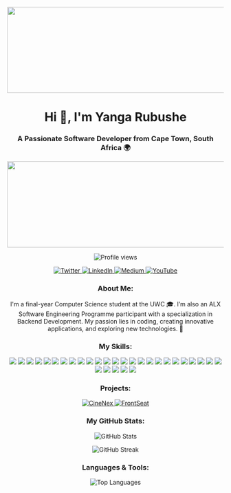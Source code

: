 <p align="center">
  <img src="https://github.com/user-attachments/assets/073feefc-078c-4976-8edb-9f88c2db1c87" width="1000" height="200" />
</p>
<h1 align="center">Hi 👋, I'm Yanga Rubushe</h1>
<h3 align="center">A Passionate Software Developer from Cape Town, South Africa 🌍</h3>
<p align="center">
<img src="https://cdn.dribbble.com/users/1292677/screenshots/6139167/avento.gif" width="1000" height="200" />
</p>
<p align="center">
  <img src="https://komarev.com/ghpvc/?username=yangarubushe&label=Profile%20views&color=0e75b6&style=flat" alt="Profile views" />
</p>
<p align="center">
  <a href="https://twitter.com/yangarubushe" target="_blank">
    <img src="https://img.shields.io/twitter/follow/yangarubushe?logo=twitter&style=for-the-badge" alt="Twitter" />
  </a>
  <a href="https://linkedin.com/in/in/yanga-rubushe-2ba414273" target="_blank">
    <img src="https://img.shields.io/badge/LinkedIn-Yanga%20Rubushe-blue?logo=linkedin&style=for-the-badge" alt="LinkedIn" />
  </a>
  <a href="https://medium.com/@zilithemba10" target="_blank">
    <img src="https://img.shields.io/badge/Medium-Yanga%20Rubushe-00ab6c?logo=medium&style=for-the-badge" alt="Medium" />
  </a>
  <a href="https://www.youtube.com/@yangarubushe" target="_blank">
    <img src="https://img.shields.io/badge/YouTube-Yanga%20Rubushe-red?logo=youtube&style=for-the-badge" alt="YouTube" />
  </a>
</p>
<h3 align="center">About Me:</h3>
<p align="center">
  I'm a final-year Computer Science student at the UWC 🎓. I’m also an ALX Software Engineering Programme participant with a specialization in Backend Development. My passion lies in coding, creating innovative applications, and exploring new technologies. 🚀
</p>
<h3 align="center">My Skills:</h3>
<p align="center">
  <img src="https://img.shields.io/badge/AWS-232F3E?logo=amazonaws&logoColor=white&style=for-the-badge" />
  <img src="https://img.shields.io/badge/Azure-0078D4?logo=microsoftazure&logoColor=white&style=for-the-badge" />
  <img src="https://img.shields.io/badge/Bash-4EAA25?logo=gnu-bash&logoColor=white&style=for-the-badge" />
  <img src="https://img.shields.io/badge/C-00599C?logo=c&logoColor=white&style=for-the-badge" />
  <img src="https://img.shields.io/badge/C%2B%2B-F34B7F?logo=c%2B%2B&logoColor=white&style=for-the-badge" />
  <img src="https://img.shields.io/badge/C%23-239120?logo=csharp&logoColor=white&style=for-the-badge" />
  <img src="https://img.shields.io/badge/CSS3-1572B6?logo=css3&logoColor=white&style=for-the-badge" />
  <img src="https://img.shields.io/badge/Django-092E20?logo=django&logoColor=white&style=for-the-badge" />
  <img src="https://img.shields.io/badge/Docker-2496ED?logo=docker&logoColor=white&style=for-the-badge" />
  <img src="https://img.shields.io/badge/Express.js-000000?logo=express&logoColor=white&style=for-the-badge" />
  <img src="https://img.shields.io/badge/Firebase-FFCA28?logo=firebase&logoColor=white&style=for-the-badge" />
  <img src="https://img.shields.io/badge/Flask-000000?logo=flask&logoColor=white&style=for-the-badge" />
  <img src="https://img.shields.io/badge/Git-F05032?logo=git&logoColor=white&style=for-the-badge" />
  <img src="https://img.shields.io/badge/HTML5-E34F26?logo=html5&logoColor=white&style=for-the-badge" />
  <img src="https://img.shields.io/badge/Java-007396?logo=java&logoColor=white&style=for-the-badge" />
  <img src="https://img.shields.io/badge/JavaScript-F7DF1E?logo=javascript&logoColor=black&style=for-the-badge" />
  <img src="https://img.shields.io/badge/Linux-FCC624?logo=linux&logoColor=black&style=for-the-badge" />
  <img src="https://img.shields.io/badge/MongoDB-47A248?logo=mongodb&logoColor=white&style=for-the-badge" />
  <img src="https://img.shields.io/badge/MySQL-4479A1?logo=mysql&logoColor=white&style=for-the-badge" />
  <img src="https://img.shields.io/badge/Next.js-000000?logo=next.js&logoColor=white&style=for-the-badge" />
  <img src="https://img.shields.io/badge/Nginx-009639?logo=nginx&logoColor=white&style=for-the-badge" />
  <img src="https://img.shields.io/badge/Node.js-339933?logo=node.js&logoColor=white&style=for-the-badge" />
  <img src="https://img.shields.io/badge/PostgreSQL-4169E1?logo=postgresql&logoColor=white&style=for-the-badge" />
  <img src="https://img.shields.io/badge/Python-3776AB?logo=python&logoColor=white&style=for-the-badge" />
  <img src="https://img.shields.io/badge/React-61DAFB?logo=react&logoColor=black&style=for-the-badge" />
  <img src="https://img.shields.io/badge/React%20Native-61DAFB?logo=react&logoColor=black&style=for-the-badge" />
  <img src="https://img.shields.io/badge/Ruby-CC342D?logo=ruby&logoColor=white&style=for-the-badge" />
  <img src="https://img.shields.io/badge/Spring-6DB33F?logo=spring&logoColor=white&style=for-the-badge" />
  <img src="https://img.shields.io/badge/Tailwind%20CSS-38B2AC?logo=tailwindcss&logoColor=white&style=for-the-badge" />
  <img src="https://img.shields.io/badge/TypeScript-3178C6?logo=typescript&logoColor=white&style=for-the-badge" />
</p>
<h3 align="center">Projects:</h3>
<p align="center">
  <a href="https://github.com/yangarubushe/cinenex" target="_blank">
    <img src="https://img.shields.io/badge/cinenex-Project-blue?logo=github&style=for-the-badge" alt="CineNex"/>
  </a>
  <a href="https://github.com/yangarubushe/frontseat" target="_blank">
    <img src="https://img.shields.io/badge/Front%20Seat%20Calculator-Project-green?logo=github&style=for-the-badge" alt="FrontSeat"/>
  </a>
</p>
<h3 align="center">My GitHub Stats:</h3>
<p align="center">
  <img src="https://github-readme-stats.vercel.app/api?username=yangarubushe&show_icons=true&locale=en&theme=dark" alt="GitHub Stats" />
</p>
<p align="center">
  <img src="https://github-readme-streak-stats.herokuapp.com/?user=yangarubushe&theme=dark" alt="GitHub Streak" />
</p>
<h3 align="center">Languages & Tools:</h3>
<p align="center">
  <img src="https://github-readme-stats.vercel.app/api/top-langs?username=yangarubushe&show_icons=true&locale=en&layout=compact&theme=dark" alt="Top Languages" />
</p>
